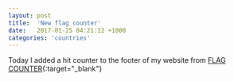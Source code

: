 ```yaml
---
layout: post
title:  'New flag counter'
date:   2017-01-25 04:21:12 +1000
categories: 'countries'
---
```


Today I added a hit counter to the footer of my website from [FLAG COUNTER](
https://flagcounter.com){:target="_blank"}
